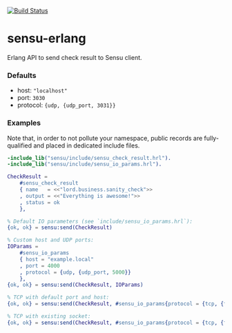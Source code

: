 [![Build Status](https://travis-ci.org/ibnfirnas/sensu-erlang.svg?branch=master)](https://travis-ci.org/ibnfirnas/sensu-erlang)

# sensu-erlang
Erlang API to send check result to Sensu client.

### Defaults

- host: `"localhost"`
- port: `3030`
- protocol: `{udp, {udp_port, 3031}}`

### Examples

Note that, in order to not pollute your namespace, public records are
fully-qualified and placed in dedicated include files.

```erlang
-include_lib("sensu/include/sensu_check_result.hrl").
-include_lib("sensu/include/sensu_io_params.hrl").

CheckResult =
    #sensu_check_result
    { name   = <<"lord.business.sanity_check">>
    , output = <<"Everything is awesome!">>
    , status = ok
    },

% Default IO parameters (see `include/sensu_io_params.hrl`):
{ok, ok} = sensu:send(CheckResult)

% Custom host and UDP ports:
IOParams =
    #sensu_io_params
    { host = "example.local"
    , port = 4000
    , protocol = {udp, {udp_port, 5000}}
    },
{ok, ok} = sensu:send(CheckResult, IOParams)

% TCP with default port and host:
{ok, ok} = sensu:send(CheckResult, #sensu_io_params{protocol = {tcp, {tcp_timeout, 5000}}})

% TCP with existing socket:
{ok, ok} = sensu:send(CheckResult, #sensu_io_params{protocol = {tcp, {tcp_socket, Socket}}})
```
